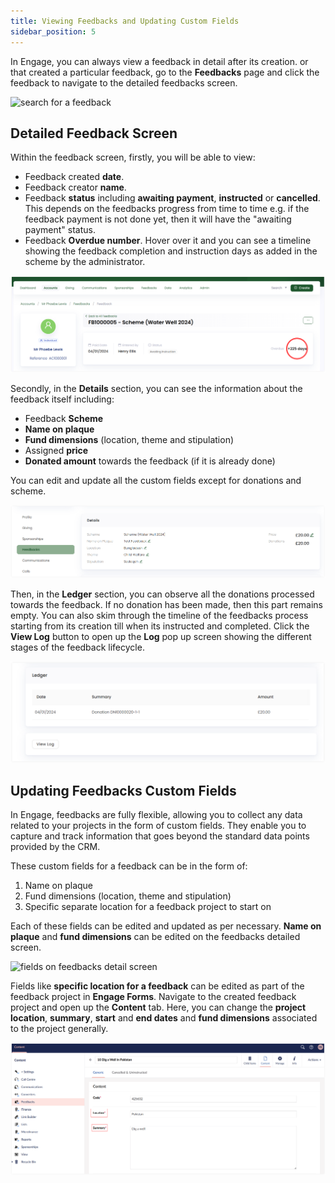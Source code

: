 ```yaml
---
title: Viewing Feedbacks and Updating Custom Fields
sidebar_position: 5
---
```


In Engage, you can always view a feedback in detail after its creation. <K2Link route="" text="Search for a feedback" isInternal/> or <K2Link route="docs/engage/accounts/searching-accounts/" text="search for an account" isInternal/> that created a particular feedback, go to the **Feedbacks** page and click the feedback to navigate to the detailed feedbacks screen.

![search for a feedback](./search-for-feedback.gif)

## Detailed Feedback Screen

Within the feedback screen, firstly, you will be able to view:

- Feedback created **date**.
- Feedback creator **name**.
- Feedback **status** including **awaiting payment**, **instructed** or **cancelled**. This depends on the feedbacks progress from time to time e.g. if the feedback payment is not done yet, then it will have the "awaiting payment" status.
- Feedback **Overdue number**. Hover over it and you can see a timeline showing the feedback completion and instruction days as added in the scheme by the administrator.

![feedbacks upper section](./feedbacks-upper-section.png)

Secondly, in the **Details** section, you can see the information about the feedback itself including:

- Feedback **Scheme** 
- **Name on plaque**
- **Fund dimensions** (location, theme and stipulation)
- Assigned **price**
- **Donated amount** towards the feedback (if it is already done)

You can edit and update all the custom fields except for donations and scheme.

![feedbacks details screen](./feedbacks-details-screen.png)

Then, in the **Ledger** section, you can observe all the donations processed towards the feedback. If no donation has been made, then this part remains empty. You can also skim through the timeline of the feedbacks process starting from its creation till when its instructed and completed. Click the **View Log** button to open up the **Log** pop up screen showing the different stages of the feedback lifecycle.

![view log + ledger screen](./view-log-ledger-screen.png)

## Updating Feedbacks Custom Fields

In Engage, feedbacks are fully flexible, allowing you to collect any data related to your projects in the form of custom fields. They enable you to capture and track information that goes beyond the standard data points provided by the CRM. 

These custom fields for a feedback can be in the form of:

1. Name on plaque 
2. Fund dimensions (location, theme and stipulation)
3. Specific separate location for a feedback project to start on

Each of these fields can be edited and updated as per necessary. **Name on plaque** and **fund dimensions** can be edited on the feedbacks detailed screen. 

![fields on feedbacks detail screen](./fields-on-feedbacks-detail-screen.gif)

Fields like **specific location for a feedback** can be edited as part of the feedback project in **Engage Forms**. Navigate to the created feedback project and open up the **Content** tab. Here, you can change the **project location**, **summary**, **start** and **end dates** and **fund dimensions** associated to the project generally. 

![fields on umbraco project screen](./fields-on-umbraco-project-screen.png)